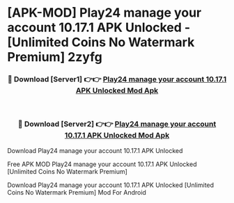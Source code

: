 # [APK-MOD] Play24  manage your account 10.17.1 APK Unlocked - [Unlimited Coins No Watermark Premium] 2zyfg



<div align="center">
<h3>🔴 Download [Server1] 👉👉 <a href="https://momento.my/?title=Play24__manage_your_account_10.17.1_APK_Unlocked">Play24  manage your account 10.17.1 APK Unlocked Mod Apk</a></h3><br>

<h3>🔴 Download [Server2] 👉👉 <a href="https://momento.my/?title=Play24__manage_your_account_10.17.1_APK_Unlocked">Play24  manage your account 10.17.1 APK Unlocked Mod Apk</a></h3>
</div>



Download Play24  manage your account 10.17.1 APK Unlocked 

Free APK MOD Play24  manage your account 10.17.1 APK Unlocked [Unlimited Coins No Watermark Premium]

Download Play24  manage your account 10.17.1 APK Unlocked [Unlimited Coins No Watermark Premium] Mod For Android
